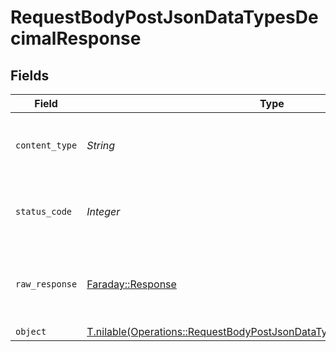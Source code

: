 # RequestBodyPostJsonDataTypesDecimalResponse


## Fields

| Field                                                                                                                                                | Type                                                                                                                                                 | Required                                                                                                                                             | Description                                                                                                                                          |
| ---------------------------------------------------------------------------------------------------------------------------------------------------- | ---------------------------------------------------------------------------------------------------------------------------------------------------- | ---------------------------------------------------------------------------------------------------------------------------------------------------- | ---------------------------------------------------------------------------------------------------------------------------------------------------- |
| `content_type`                                                                                                                                       | *String*                                                                                                                                             | :heavy_check_mark:                                                                                                                                   | HTTP response content type for this operation                                                                                                        |
| `status_code`                                                                                                                                        | *Integer*                                                                                                                                            | :heavy_check_mark:                                                                                                                                   | HTTP response status code for this operation                                                                                                         |
| `raw_response`                                                                                                                                       | [Faraday::Response](https://www.rubydoc.info/gems/faraday/Faraday/Response)                                                                          | :heavy_check_mark:                                                                                                                                   | Raw HTTP response; suitable for custom response parsing                                                                                              |
| `object`                                                                                                                                             | [T.nilable(Operations::RequestBodyPostJsonDataTypesDecimalResponseBody)](../../models/operations/requestbodypostjsondatatypesdecimalresponsebody.md) | :heavy_minus_sign:                                                                                                                                   | OK                                                                                                                                                   |